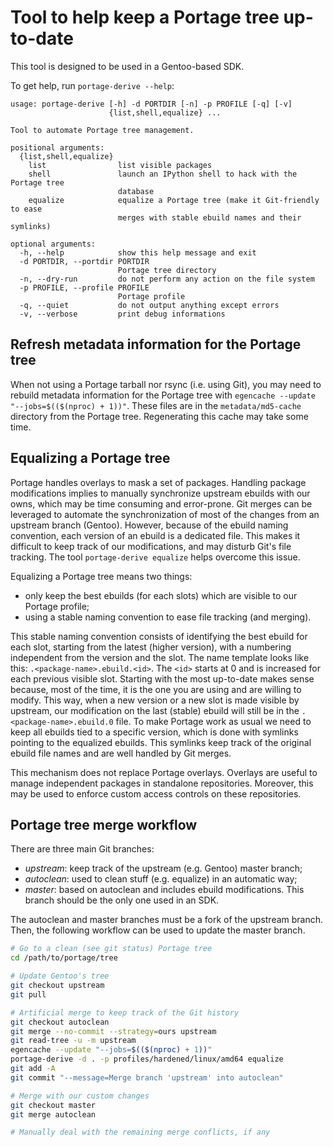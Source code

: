 # Tool to help keep a Portage tree up-to-date

This tool is designed to be used in a Gentoo-based SDK.

To get help, run `portage-derive --help`:
```
usage: portage-derive [-h] -d PORTDIR [-n] -p PROFILE [-q] [-v]
                      {list,shell,equalize} ...

Tool to automate Portage tree management.

positional arguments:
  {list,shell,equalize}
    list                list visible packages
    shell               launch an IPython shell to hack with the Portage tree
                        database
    equalize            equalize a Portage tree (make it Git-friendly to ease
                        merges with stable ebuild names and their symlinks)

optional arguments:
  -h, --help            show this help message and exit
  -d PORTDIR, --portdir PORTDIR
                        Portage tree directory
  -n, --dry-run         do not perform any action on the file system
  -p PROFILE, --profile PROFILE
                        Portage profile
  -q, --quiet           do not output anything except errors
  -v, --verbose         print debug informations
```

## Refresh metadata information for the Portage tree

When not using a Portage tarball nor rsync (i.e. using Git), you may need to rebuild metadata information for the Portage tree with `egencache --update "--jobs=$(($(nproc) + 1))"`.
These files are in the `metadata/md5-cache` directory from the Portage tree.
Regenerating this cache may take some time.

## Equalizing a Portage tree

Portage handles overlays to mask a set of packages.
Handling package modifications implies to manually synchronize upstream ebuilds with our owns, which may be time consuming and error-prone.
Git merges can be leveraged to automate the synchronization of most of the changes from an upstream branch (Gentoo).
However, because of the ebuild naming convention, each version of an ebuild is a dedicated file.
This makes it difficult to keep track of our modifications, and may disturb Git's file tracking.
The tool `portage-derive equalize` helps overcome this issue.

Equalizing a Portage tree means two things:
- only keep the best ebuilds (for each slots) which are visible to our Portage profile;
- using a stable naming convention to ease file tracking (and merging).

This stable naming convention consists of identifying the best ebuild for each slot, starting from the latest (higher version), with a numbering independent from the version and the slot.
The name template looks like this: `.<package-name>.ebuild.<id>`.
The `<id>` starts at 0 and is increased for each previous visible slot.
Starting with the most up-to-date makes sense because, most of the time, it is the one you are using and are willing to modify.
This way, when a new version or a new slot is made visible by upstream, our modification on the last (stable) ebuild will still be in the `.<package-name>.ebuild.0` file.
To make Portage work as usual we need to keep all ebuilds tied to a specific version, which is done with symlinks pointing to the equalized ebuilds.
This symlinks keep track of the original ebuild file names and are well handled by Git merges.

This mechanism does not replace Portage overlays.
Overlays are useful to manage independent packages in standalone repositories.
Moreover, this may be used to enforce custom access controls on these repositories.

## Portage tree merge workflow

There are three main Git branches:
- *upstream*: keep track of the upstream (e.g. Gentoo) master branch;
- *autoclean*: used to clean stuff (e.g. equalize) in an automatic way;
- *master*: based on autoclean and includes ebuild modifications.
    This branch should be the only one used in an SDK.

The autoclean and master branches must be a fork of the upstream branch.
Then, the following workflow can be used to update the master branch.

```bash
# Go to a clean (see git status) Portage tree
cd /path/to/portage/tree

# Update Gentoo's tree
git checkout upstream
git pull

# Artificial merge to keep track of the Git history
git checkout autoclean
git merge --no-commit --strategy=ours upstream
git read-tree -u -m upstream
egencache --update "--jobs=$(($(nproc) + 1))"
portage-derive -d . -p profiles/hardened/linux/amd64 equalize
git add -A
git commit "--message=Merge branch 'upstream' into autoclean"

# Merge with our custom changes
git checkout master
git merge autoclean

# Manually deal with the remaining merge conflicts, if any
```

